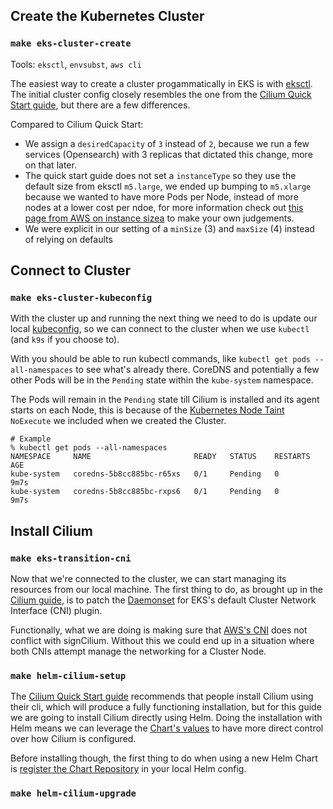 
## Create the Kubernetes Cluster
### `make eks-cluster-create`

Tools: `eksctl`, `envsubst`, `aws cli`
<!-- todo add links -->

The easiest way to create a cluster progammatically in EKS is with [eksctl][eksctl docs]. The initial cluster config closely resembles the one from the [Cilium Quick Start guide][cilium quick start], but there are a few differences.

Compared to Cilium Quick Start:
* We assign a `desiredCapacity` of `3` instead of `2`, because we run a few services (Opensearch) with 3 replicas that dictated this change, more on that later.
* The quick start guide does not set a `instanceType` so they use the default size from eksctl `m5.large`, we ended up bumping to `m5.xlarge` because we wanted to have more Pods per Node, instead of more nodes at a lower cost per ndoe, for more information check out [this page from AWS on instance sizea][amazon ec2 instance types] to make your own judgements.
* We were explicit in our setting of a `minSize` (3) and `maxSize` (4) instead of relying on defaults

## Connect to Cluster
### `make eks-cluster-kubeconfig`

With the cluster up and running the next thing we need to do is update our local [kubeconfig][kubeconfig docs], so we can connect to the cluster when we use `kubectl` (and `k9s` if you choose to).

With you should be able to run kubectl commands, like `kubectl get pods --all-namespaces` to see what's already there. CoreDNS and potentially a few other Pods will be in the `Pending` state within the `kube-system` namespace.

The Pods will remain in the `Pending` state till Cilium is installed and its agent starts on each Node, this is because of the [Kubernetes Node Taint] `NoExecute` we included when we created the Cluster.

```shell
# Example
% kubectl get pods --all-namespaces
NAMESPACE     NAME                       READY   STATUS    RESTARTS   AGE
kube-system   coredns-5b8cc885bc-r65xs   0/1     Pending   0          9m7s
kube-system   coredns-5b8cc885bc-rxps6   0/1     Pending   0          9m7s
```

## Install Cilium

### `make eks-transition-cni`

Now that we're connected to the cluster, we can start managing its resources from our local machine. The first thing to do, as brought up in the [Cilium guide][cilium quick start], is to patch the [Daemonset] for EKS's default Cluster Network Interface (CNI) plugin.

Functionally, what we are doing is making sure that [AWS's CNI][eks default cni] does not conflict with signCilium. Without this we could end up in a situation where both CNIs attempt manage the networking for a Cluster Node.

### `make helm-cilium-setup`

The [Cilium Quick Start guide][cilium quick start] recommends that people install Cilium using their cli, which will produce a fully functioning installation, but for this guide we are going to install Cilium directly using Helm. Doing the installation with Helm means we can leverage the [Chart's values][cilium chart] to have more direct control over how Cilium is configured.


Before installing though, the first thing to do when using a new Helm Chart is [register the Chart Repository][helm repo add] in your local Helm config.

### `make helm-cilium-upgrade`





<!-- LINKS -->
[cilium quick start]: https://docs.cilium.io/en/stable/gettingstarted/k8s-install-default/
[amazon ec2 instance types]: https://aws.amazon.com/ec2/instance-types/
[kubeconfig docs]: https://kubernetes.io/docs/concepts/configuration/organize-cluster-access-kubeconfig/
[helm site]: https://helm.sh/
[eksctl docs]: https://eksctl.io/getting-started/
[helm repo add]: https://helm.sh/docs/helm/helm_repo_add/
[Kubernetes Node Taint]: https://kubernetes.io/docs/concepts/scheduling-eviction/taint-and-toleration/
[IaC]: https://www.redhat.com/en/topics/automation/what-is-infrastructure-as-code-iac
[Daemonset]: https://kubernetes.io/docs/concepts/workloads/controllers/daemonset/
[eks default cni]: https://docs.aws.amazon.com/eks/latest/userguide/managing-vpc-cni.html
[cilium chart]: https://github.com/cilium/cilium/tree/v1.16.0/install/kubernetes/cilium
